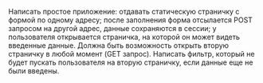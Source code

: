﻿Написать простое приложение: отдавать статическую страничку с формой по одному адресу; после заполнения форма отсылается POST запросом на другой адрес, данные сохраняются в сессии; у пользователя открывается страничка, на которой он может видеть введенные данные. Должна быть возможность открыть вторую страничку в любой момент (GET запрос). Написать фильтр, который не будет пускать пользователя на вторую страничку, если данные еще не были введены.